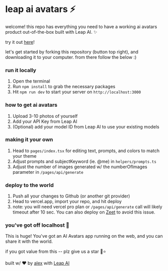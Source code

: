 # leap ai avatars ⚡️

welcome! this repo has everything you need to have a working ai avatars product out-of-the-box built with Leap AI. ✨

try it out [here](https://ai-avatars.vercel.app/)!

let's get started by forking this repository (button top right), and downloading it to your computer. from there follow the below :)

### run it locally

1. Open the terminal
2. Run `npm install` to grab the necessary packages
3. Hit `npm run dev` to start your server on `http://localhost:3000`

### how to get ai avatars

1. Upload 3-10 photos of yourself
2. Add your API Key from Leap AI
3. (Optional) add your model ID from Leap AI to use your existing models

### making it your own

1. Head to `pages/index.tsx` for editing text, prompts, and colors to match your theme
2. Adjust prompts and subjectKeyword (ie. @me) in `helpers/prompts.ts`
3. Adjust the number of images generated w/ the numberOfImages parameter in `/pages/api/generate`

### deploy to the world

1. Push all your changes to Github (or another git provider)
2. Head to vercel.app, import your repo, and hit deploy
3. note: you will need vercel pro plan or `/pages/api/generate` call will likely timeout after 10 sec. You can also deploy on [Zeet](https://zeet.co/) to avoid this issue.

### you've got off localhost 👏

This is huge! You've got an AI Avatars app running on the web, and you can share it with the world.

if you got value from this -- plz give us a star 🙂⭐

built w/ ❤️ by [alex](https://twitter.com/thealexshaq) with [Leap AI](https://tryleap.ai)
